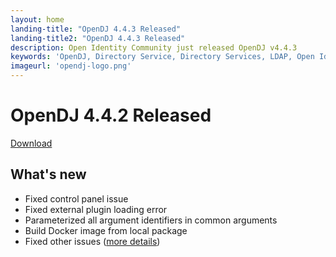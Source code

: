 ```yaml
---
layout: home
landing-title: "OpenDJ 4.4.3 Released"
landing-title2: "OpenDJ 4.4.3 Released"
description: Open Identity Community just released OpenDJ v4.4.3
keywords: 'OpenDJ, Directory Service, Directory Services, LDAP, Open Identity Platform, Docker'
imageurl: 'opendj-logo.png'
---
```

# OpenDJ 4.4.2 Released
[Download](https://github.com/OpenIdentityPlatform/OpenDJ/releases/tag/4.4.3)
## What's new
* Fixed control panel issue
* Fixed external plugin loading error
* Parameterized all argument identifiers in common arguments
* Build Docker image from local package
* Fixed other issues ([more details](https://github.com/OpenIdentityPlatform/OpenDJ/compare/cb421e386051d5d7b9b9d4155f979f23a3bb70eb...93e2ea029d18a6ca81d837c43228f274d4f0ce61))

